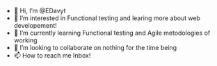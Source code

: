 - 👋 Hi, I’m @EDavyt
- 👀 I’m interested in Functional testing and learing more about web developement!
- 🌱 I’m currently learning Functional testing and Agile metodologies of working 
- 💞️ I’m looking to collaborate on nothing for the time being 
- 📫 How to reach me Inbox!

<!---
EDavyt/EDavyt is a ✨ special ✨ repository because its `README.md` (this file) appears on your GitHub profile.
You can click the Preview link to take a look at your changes.
--->
